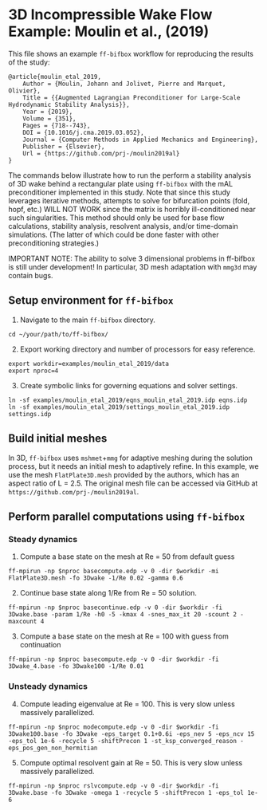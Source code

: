 # 3D Incompressible Wake Flow Example: Moulin et al., (2019)
This file shows an example `ff-bifbox` workflow for reproducing the results of the study:
```
@article{moulin_etal_2019,
    Author = {Moulin, Johann and Jolivet, Pierre and Marquet, Olivier},
    Title = {{Augmented Lagrangian Preconditioner for Large-Scale Hydrodynamic Stability Analysis}},
    Year = {2019},
    Volume = {351},
    Pages = {718--743},
    DOI = {10.1016/j.cma.2019.03.052},
    Journal = {Computer Methods in Applied Mechanics and Engineering},
    Publisher = {Elsevier},
    Url = {https://github.com/prj-/moulin2019al}
}
```
The commands below illustrate how to run the perform a stability analysis of 3D wake behind a rectangular plate using `ff-bifbox` with the mAL preconditioner implemented in this study. Note that since this study leverages iterative methods, attempts to solve for bifurcation points (fold, hopf, etc.) WILL NOT WORK since the matrix is horribly ill-conditioned near such singularities. This method should only be used for base flow calculations, stability analysis, resolvent analysis, and/or time-domain simulations. (The latter of which could be done faster with other preconditioning strategies.)

IMPORTANT NOTE: The ability to solve 3 dimensional problems in ff-bifbox is still under development! In particular, 3D mesh adaptation with `mmg3d` may contain bugs. 

## Setup environment for `ff-bifbox`
1. Navigate to the main `ff-bifbox` directory.
```
cd ~/your/path/to/ff-bifbox/
```

2. Export working directory and number of processors for easy reference.
```
export workdir=examples/moulin_etal_2019/data
export nproc=4
```

3. Create symbolic links for governing equations and solver settings.
```
ln -sf examples/moulin_etal_2019/eqns_moulin_etal_2019.idp eqns.idp
ln -sf examples/moulin_etal_2019/settings_moulin_etal_2019.idp settings.idp
```

## Build initial meshes
In 3D, `ff-bifbox` uses `mshmet`+`mmg` for adaptive meshing during the solution process, but it needs an initial mesh to adaptively refine. In this example, we use the mesh `FlatPlate3D.mesh` provided by the authors, which has an aspect ratio of L = 2.5. The original mesh file can be accessed via GitHub at `https://github.com/prj-/moulin2019al`.

## Perform parallel computations using `ff-bifbox`

### Steady dynamics
1. Compute a base state on the mesh at Re = 50 from default guess
```
ff-mpirun -np $nproc basecompute.edp -v 0 -dir $workdir -mi FlatPlate3D.mesh -fo 3Dwake -1/Re 0.02 -gamma 0.6
```

2. Continue base state along 1/Re from Re = 50 solution.
```
ff-mpirun -np $nproc basecontinue.edp -v 0 -dir $workdir -fi 3Dwake.base -param 1/Re -h0 -5 -kmax 4 -snes_max_it 20 -scount 2 -maxcount 4
```

3. Compute a base state on the mesh at Re = 100 with guess from continuation
```
ff-mpirun -np $nproc basecompute.edp -v 0 -dir $workdir -fi 3Dwake_4.base -fo 3Dwake100 -1/Re 0.01
```

### Unsteady dynamics
4. Compute leading eigenvalue at Re = 100. This is very slow unless massively parallelized.
```
ff-mpirun -np $nproc modecompute.edp -v 0 -dir $workdir -fi 3Dwake100.base -fo 3Dwake -eps_target 0.1+0.6i -eps_nev 5 -eps_ncv 15 -eps_tol 1e-6 -recycle 5 -shiftPrecon 1 -st_ksp_converged_reason -eps_pos_gen_non_hermitian
```

5. Compute optimal resolvent gain at Re = 50. This is very slow unless massively parallelized.
```
ff-mpirun -np $nproc rslvcompute.edp -v 0 -dir $workdir -fi 3Dwake.base -fo 3Dwake -omega 1 -recycle 5 -shiftPrecon 1 -eps_tol 1e-6
```
